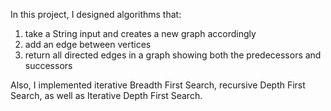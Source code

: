In this project, I designed algorithms that:
1. take a String input and creates a new graph accordingly
2. add an edge between vertices
3. return all directed edges in a graph showing both the predecessors and successors

Also, I implemented iterative Breadth First Search, recursive Depth First Search, as well as Iterative Depth First Search.
